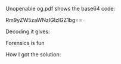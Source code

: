 Unopenable og.pdf shows the base64 code: 

Rm9yZW5zaWNzIGlzIGZ1bg==

Decoding it gives:

Forensics is fun

How I got the solution:
